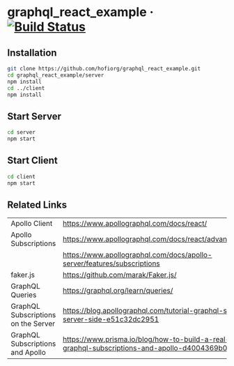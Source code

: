 # graphql_react_example  &middot; [![Build Status](https://travis-ci.org/hofiorg/graphql_react_example.svg?branch=master)](https://travis-ci.org/hofiorg/graphql_react_example)

## Installation

```bash
git clone https://github.com/hofiorg/graphql_react_example.git
cd graphql_react_example/server
npm install
cd ../client
npm install
```

## Start Server

```bash
cd server
npm start
```

## Start Client

```bash
cd client
npm start
```

## Related Links

|                                     |                                                                                                               |
| ----------------------------------- | ------------------------------------------------------------------------------------------------------------- |
| Apollo Client                       | <https://www.apollographql.com/docs/react/>                                                                   |
| Apollo Subscriptions                | <https://www.apollographql.com/docs/react/advanced/subscriptions>                                             |
|                                     | <https://www.apollographql.com/docs/apollo-server/features/subscriptions>                                     |                                
| faker.js                            | <https://github.com/marak/Faker.js/>                                                                          |
| GraphQL Queries                     | <https://graphql.org/learn/queries/>                                                                          |
| GraphQL Subscriptions on the Server | <https://blog.apollographql.com/tutorial-graphql-subscriptions-server-side-e51c32dc2951>                      |
| GraphQL Subscriptions and Apollo    | <https://www.prisma.io/blog/how-to-build-a-real-time-chat-with-graphql-subscriptions-and-apollo-d4004369b0d4> |
